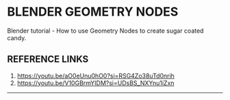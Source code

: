 # BLENDER GEOMETRY NODES

Blender tutorial - How to use Geometry Nodes to create sugar coated candy.

## REFERENCE LINKS

1. <https://youtu.be/aO0eUnu0hO0?si=RSG4Zo38uTd0nrih>
2. <https://youtu.be/V10GBrmYIDM?si=UDsBS_NXYnu1iZxn>

---
